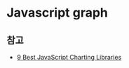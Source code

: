 # Javascript graph

## 참고

- [9 Best JavaScript Charting Libraries](https://hackernoon.com/9-best-javascript-charting-libraries-46e7f4dc34e6)
